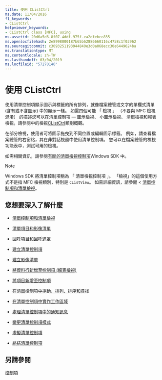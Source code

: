 ```yaml
---
title: 使用 CListCtrl
ms.date: 11/04/2016
f1_keywords:
- CListCtrl
helpviewer_keywords:
- CListCtrl class [MFC], using
ms.assetid: 20d6a5d6-8f07-4ddf-975f-ea2dfebcc835
ms.openlocfilehash: 2e8998000187b65b62886660116c4758c1f03962
ms.sourcegitcommit: c3093251193944840e3d0a068ecc30e6449624ba
ms.translationtype: MT
ms.contentlocale: zh-TW
ms.lasthandoff: 03/04/2019
ms.locfileid: "57270146"
---
```

# <a name="using-clistctrl"></a>使用 CListCtrl

使用清單控制項顯示圖示與標籤的所有排列，就像檔案總管或文字的單欄式清單 (含有或不含圖示) 中的顯示一樣。 如需四個可能 「 檢視 」 （不要與 MFC 檢視混淆） 的描述您可以在清單控制項 — 圖示檢視、 小圖示檢視、 清單檢視和報表檢視，請參閱中的檢視[CListCtrl](../mfc/reference/clistctrl-class.md)類別概觀。

在部分檢視，使用者可將圖示拖曳到不同位置或編輯圖示標籤。 例如，請查看檔案總管的右窗格，其在非對話視窗中使用清單控制項。 您可以在檔案總管的檢視功能表中，測試可用的檢視。

如需相關資訊，請參閱[有關的清單檢視控制項](/windows/desktop/Controls/list-view-controls-overview)Windows SDK 中。

> [!NOTE]
>  Windows SDK 將清單控制項稱為 「 清單檢視控制項 」。 「檢視」的這個使用方式不是指 MFC 檢視類別，特別是 `CListView`。 如需詳細資訊，請參閱 < [ 清單控制項和清單檢視](../mfc/list-control-and-list-view.md)。

## <a name="what-do-you-want-to-know-more-about"></a>您想要深入了解什麼

- [清單控制項和清單檢視](../mfc/list-control-and-list-view.md)

- [清單項目和影像清單](../mfc/list-items-and-image-lists.md)

- [回呼項目和回呼遮罩](../mfc/callback-items-and-the-callback-mask.md)

- [建立清單控制項](../mfc/creating-the-list-control.md)

- [建立影像清單](../mfc/creating-the-image-lists.md)

- [將資料行新增至控制項 (報表檢視)](../mfc/adding-columns-to-the-control-report-view.md)

- [將項目新增至控制項](../mfc/adding-items-to-the-control.md)

- [在清單控制項中捲動、排列、排序和尋找](../mfc/scrolling-arranging-sorting-and-finding-in-list-controls.md)

- [在清單控制項中實作工作區域](../mfc/implementing-working-areas-in-list-controls.md)

- [處理清單控制項中的通知訊息](../mfc/processing-notification-messages-in-list-controls.md)

- [變更清單控制項樣式](../mfc/changing-list-control-styles.md)

- [虛擬清單控制項](../mfc/virtual-list-controls.md)

- [終結清單控制項](../mfc/destroying-the-list-control.md)

## <a name="see-also"></a>另請參閱

[控制項](../mfc/controls-mfc.md)
